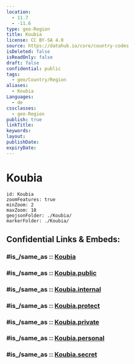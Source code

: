 ```yaml
---
location:
  - 11.7
  - -11.6
type: geo-Region
title: Koubia
license: CC BY-SA 4.0
source: https://datahub.io/core/country-codes
isDeleted: false
isReadOnly: false
draft: false
confidential: public
tags:
  - geo/Country/Region
aliases:
  - Koubia
Languages:
  - de
cssclasses:
  - geo-Region
publish: true
linkTitle:
keywords:
layout:
publishDate:
expiryDate:
---
```


# Koubia

```leaflet
id: Koubia
zoomFeatures: true 
minZoom: 2 
maxZoom: 18
geojsonFolder: ./Koubia/
markerFolder: ./Koubia/
```


## Confidential Links & Embeds: 

### #is_/same_as :: [Koubia](/_Standards/Earth/Continent/Africa/Africa~West/Guinea/Regions~Guinea/Labé/counties~Labé/Koubia.md) 

### #is_/same_as :: [Koubia.public](/_public/Earth/Continent/Africa/Africa~West/Guinea/Regions~Guinea/Labé/counties~Labé/Koubia.public.md) 

### #is_/same_as :: [Koubia.internal](/_internal/Earth/Continent/Africa/Africa~West/Guinea/Regions~Guinea/Labé/counties~Labé/Koubia.internal.md) 

### #is_/same_as :: [Koubia.protect](/_protect/Earth/Continent/Africa/Africa~West/Guinea/Regions~Guinea/Labé/counties~Labé/Koubia.protect.md) 

### #is_/same_as :: [Koubia.private](/_private/Earth/Continent/Africa/Africa~West/Guinea/Regions~Guinea/Labé/counties~Labé/Koubia.private.md) 

### #is_/same_as :: [Koubia.personal](/_personal/Earth/Continent/Africa/Africa~West/Guinea/Regions~Guinea/Labé/counties~Labé/Koubia.personal.md) 

### #is_/same_as :: [Koubia.secret](/_secret/Earth/Continent/Africa/Africa~West/Guinea/Regions~Guinea/Labé/counties~Labé/Koubia.secret.md)

